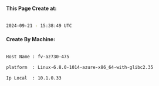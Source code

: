
   
#### This Page Create at:

```bash

2024-09-21 - 15:38:49 UTC

```

#### Create By Machine:

```bash

Host Name : fv-az730-475

platform  : Linux-6.8.0-1014-azure-x86_64-with-glibc2.35

Ip Local  : 10.1.0.33

```

